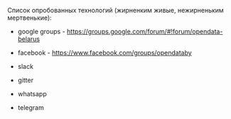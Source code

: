 Список опробованных технологий (жирненким живые, нежирненьким мертвенькие):

- google groups - https://groups.google.com/forum/#!forum/opendata-belarus

- facebook - https://www.facebook.com/groups/opendataby

- slack
- gitter
- whatsapp
- telegram
